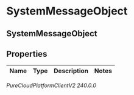 # SystemMessageObject

## SystemMessageObject

## Properties

|Name | Type | Description | Notes|
|------------ | ------------- | ------------- | -------------|



_PureCloudPlatformClientV2 240.0.0_
